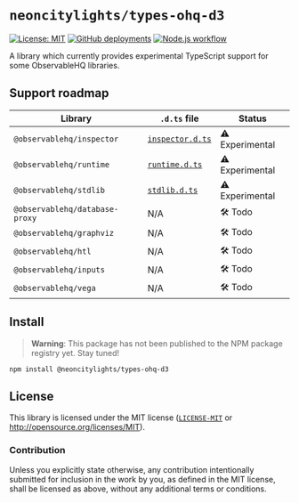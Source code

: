 # `neoncitylights/types-ohq-d3`
[![License: MIT](https://img.shields.io/badge/License-MIT-blue.svg)](https://opensource.org/licenses/MIT)
[![GitHub deployments](https://img.shields.io/github/deployments/wandering-app/types-ohq-d3/github-pages?label=deploy)](https://github.com/wandering-app/types-ohq-d3/deployments/activity_log?environment=github-pages)
[![Node.js workflow](https://github.com/wandering-app/types-ohq-d3/actions/workflows/main.yml/badge.svg)](https://github.com/wandering-app/types-ohq-d3/actions/workflows/main.yml)

A library which currently provides experimental TypeScript support for some ObservableHQ libraries.

## Support roadmap
| Library | `.d.ts` file | Status |
| ------- | ------------ | ------ |
| `@observablehq/inspector`      | [`inspector.d.ts`](./src/inspector.d.ts) | ⚠️ Experimental |
| `@observablehq/runtime`        | [`runtime.d.ts`](./src/runtime.d.ts)     | ⚠️ Experimental |
| `@observablehq/stdlib`         | [`stdlib.d.ts`](./src/stdlib.d.ts)       | ⚠️ Experimental |
| `@observablehq/database-proxy` | N/A | 🛠️ Todo |
| `@observablehq/graphviz`       | N/A | 🛠️ Todo |
| `@observablehq/htl`            | N/A | 🛠️ Todo |
| `@observablehq/inputs`         | N/A | 🛠️ Todo |
| `@observablehq/vega`           | N/A | 🛠️ Todo |

## Install
> **Warning**:
> This package has not been published to the NPM package registry yet. Stay tuned!

```
npm install @neoncitylights/types-ohq-d3
```

## License
This library is licensed under the MIT license ([`LICENSE-MIT`](./LICENSE) or http://opensource.org/licenses/MIT).

### Contribution
Unless you explicitly state otherwise, any contribution intentionally submitted for inclusion in the work by you, as defined in the MIT license, shall be licensed as above, without any additional terms or conditions.
